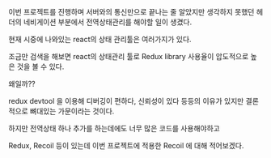 

이번 프로젝트를 진행하며 서버와의 통신만으로 끝나는 줄 알았지만 생각하지 못했던 헤더의 네비게이션 부분에서 전역상태관리를 해야할 일이 생겼다.

현재 시중에 나와있는 react의 상태 관리툴은 여러가지가 있다.

조금만 검색을 해보면 react의 상태관리 툴로 Redux library 사용율이 압도적으로 높은 것을 볼 수 있다.

왜일까?? 

redux devtool 을 이용해 디버깅이 편하다, 신뢰성이 있다 등등의 이유가 있지만 결론적으로 뼈대있는 가문이라는 것이다.

하지만 전역상태 하나 추가를 하는데에도 너무 많은 코드를 사용해야하고

Redux, Recoil 등이 있는데 이번 프로젝트에 적용한 Recoil 에 대해 적어보겠다.

